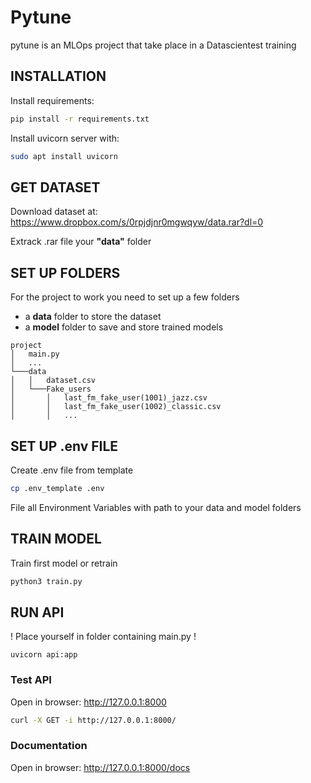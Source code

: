 # Pytune

pytune is an MLOps project that take place in a Datascientest training

## INSTALLATION

Install requirements:
```bash
pip install -r requirements.txt
```

Install uvicorn server with:
```bash
sudo apt install uvicorn
```

## GET DATASET

Download dataset at:<br />
https://www.dropbox.com/s/0rpjdjnr0mgwqyw/data.rar?dl=0

Extrack .rar file your **"data"** folder

## SET UP FOLDERS

For the project to work you need to set up a few folders

- a **data** folder to store the dataset
- a **model** folder to save and store trained models

```
project
│   main.py
│   ...
└───data
│   │   dataset.csv
│   └───Fake_users
│       │   last_fm_fake_user(1001)_jazz.csv
│       │   last_fm_fake_user(1002)_classic.csv
│       │   ...
```

## SET UP .env FILE

Create .env file from template
```bash
cp .env_template .env
```
File all Environment Variables with path to your data and model folders

## TRAIN MODEL

Train first model or retrain
```bash
python3 train.py
```

## RUN API

! Place yourself in folder containing main.py !
```
uvicorn api:app
```

### Test API
Open in browser:  http://127.0.0.1:8000
```bash
curl -X GET -i http://127.0.0.1:8000/
```

### Documentation
Open in browser:  http://127.0.0.1:8000/docs
